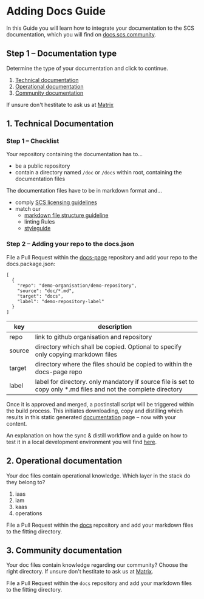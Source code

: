 # Adding Docs Guide

In this Guide you will learn how to integrate your documentation to the SCS documentation, which you will find on [docs.scs.community](https://docs.scs.community).

## Step 1 – Documentation type

Determine the type of your documentation and click to continue.

1. [Technical documentation](#1-technical-documentation)
2. [Operational documentation](#2-operational-documentation)
3. [Community documentation](#3-community-documentation)

If unsure don't hestitate to ask us at [Matrix](https://github.com/SovereignCloudStack/docs/blob/main/community/communication/matrix.md)

## 1. Technical Documentation

### Step 1 – Checklist

Your repository containing the documentation has to...

- be a public repository
- contain a directory named `/doc` or `/docs` within root, containing the documentation files

The documentation files have to be in markdown format and...

- comply [SCS licensing guidelines](https://github.com/SovereignCloudStack/docs/blob/main/community/github/dco-and-licenses.md)
- match our
  - [markdown file structure guideline](https://github.com/SovereignCloudStack/docs/blob/main/community/contribute/doc-files-structure-guide-md)
  - linting Rules
  - [styleguide](https://github.com/SovereignCloudStack/docs/blob/main/community/contribute/styleguide.md)

### Step 2 – Adding your repo to the docs.json

File a Pull Request within the [docs-page](https://github.com/SovereignCloudStack/docs-page) repository and add your repo to the docs.package.json:

```json5
[
  {
    "repo": "demo-organisation/demo-repository",
    "source": "doc/*.md",
    "target": "docs",
    "label": "demo-repository-label"
  }
]
```

| key    | description                                                                                                       |
| ------ | ----------------------------------------------------------------------------------------------------------------- |
| repo   | link to github organisation and repository                                                                        |
| source | directory which shall be copied. Optional to specify only copying markdown files                                  |
| target | directory where the files should be copied to within the docs-page repo                                           |
| label  | label for directory. only mandatory if source file is set to copy only \*.md files and not the complete directory |

Once it is approved and merged, a postinstall script will be triggered within the build process. This initiates downloading, copy and distilling which results in this static generated [documentation](https://docs.scs.community) page – now with your content.

An explanation on how the sync & distill workflow and a guide on how to test it in a local development environment you will find [here](https://github.com/SovereignCloudStack/docs/blob/main/community/contribute/docs-workflow-explanation.md).


## 2. Operational documentation

Your doc files contain operational knowledge. Which layer in the stack do they belong to?

1. iaas
2. iam
3. kaas
4. operations

File a Pull Request within the [docs](https://github.com/SovereignCloudStack/docs) repository and add your markdown files to the fitting directory.

## 3. Community documentation

Your doc files contain knowledge regarding our community? Choose the right directory. If unsure don't hestitate to ask us at [Matrix](https://github.com/SovereignCloudStack/docs/blob/main/community/communication/matrix.md).

File a Pull Request within the `docs` repository and add your markdown files to the fitting directory.

